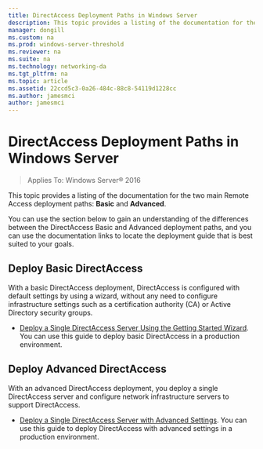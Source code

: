 ```yaml
---
title: DirectAccess Deployment Paths in Windows Server
description: This topic provides a listing of the documentation for the two main DirectAccess deployment paths in Windows Server 2016 asic and Advanced.
manager: dongill
ms.custom: na
ms.prod: windows-server-threshold
ms.reviewer: na
ms.suite: na
ms.technology: networking-da
ms.tgt_pltfrm: na
ms.topic: article
ms.assetid: 22ccd5c3-0a26-484c-88c8-54119d1228cc
ms.author: jamesmci
author: jamesmci
---
```

# DirectAccess Deployment Paths in Windows Server

>Applies To: Windows Server&reg; 2016

This topic provides a listing of the documentation for the two main Remote Access deployment paths: **Basic** and **Advanced**.  
  
You can use the section below to gain an understanding of the differences between the DirectAccess Basic and Advanced deployment paths, and you can use the documentation links to locate the deployment guide that is best suited to your goals.  
  
## Deploy Basic DirectAccess  
With a basic DirectAccess deployment, DirectAccess is configured with default settings by using a wizard, without any need to configure infrastructure settings such as a certification authority (CA) or Active Directory security groups.  
  
-   [Deploy a Single DirectAccess Server Using the Getting Started Wizard](../../remote-access/directaccess/single-server-wizard/Deploy-a-Single-DirectAccess-Server-Using-the-Getting-Started-Wizard.md). You can use this guide to deploy basic DirectAccess in a production environment.  
  
## Deploy Advanced DirectAccess  
With an advanced DirectAccess deployment, you deploy a single DirectAccess server and configure network infrastructure servers to support DirectAccess.  
  
-   [Deploy a Single DirectAccess Server with Advanced Settings](../../remote-access/directaccess/single-server-advanced/Deploy-a-Single-DirectAccess-Server-with-Advanced-Settings.md). You can use this guide to deploy DirectAccess with advanced settings in a production environment.  
  


